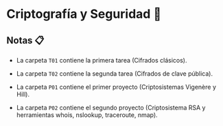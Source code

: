# Criptografía y Seguridad :closed_lock_with_key:

## Notas :clipboard:

- La carpeta `T01` contiene la primera tarea (Cifrados clásicos).
- La carpeta `T02` contiene la segunda tarea (Cifrados de clave pública).

- La carpeta `P01` contiene el primer proyecto (Criptosistemas Vigenère y Hill).
- La carpeta `P02` contiene el segundo proyecto (Criptosistema RSA y herramientas whois, nslookup, traceroute, nmap).

